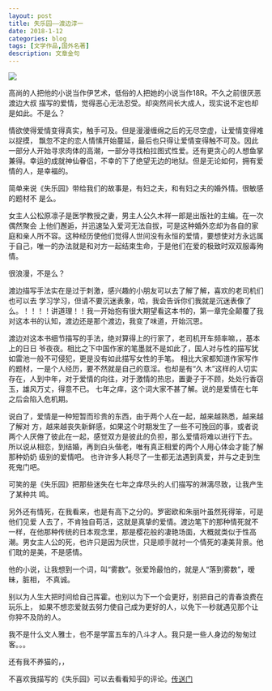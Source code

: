 ```yaml
---
layout: post
title: 失乐园——渡边淳一
date: 2018-1-12
categories: blog
tags: [文学作品,国外名著]
description: 文章金句
---
```

  
<img src="http://img.go007.com/2016/12/03/ccf3a80dcc66fde0_0.jpg">
   
  高尚的人把他的小说当作伊艺术，低俗的人把她的小说当作18R。不久之前很厌恶渡边大叔
描写的爱情，觉得恶心无法忍受。却突然间长大成人，现实说不定也却是如此。不是么？

  情欲使得爱情变得真实，触手可及。但是漫漫缠绵之后的无尽空虚，让爱情变得难以捉摸，
飘忽不定的恋人情愫开始蔓延，最后也只得让爱情变得触不可及。因此一部分人开始寻求肉体的高潮，一部分寻找柏拉图式性爱。还有更贪心的人想鱼掌兼得。幸运的成就神仙眷侣，不幸的下了绝望无边的地狱。但是无论如何，拥有爱情的人，是幸福的。
   
  简单来说《失乐园》带给我们的故事是，有妇之夫，和有妇之夫的婚外情。很敏感的题材不
是么。

  女主人公松原凛子是医学教授之妻，男主人公久木祥一郎是出版社的主编。在一次偶然聚会
上他们邂逅，并迅速坠入爱河无法自拔，可是这种婚外恋却为各自的家庭和亲人所不容。这种经历使他们觉得人世间没有永恒的爱情，要想使对方永远属于自己，唯一的办法就是和对方一起结束生命，于是他们在爱的极致时双双服毒殉情。

  很浪漫，不是么？

  渡边描写手法实在是过于刺激，感兴趣的小朋友可以去了解了解，喜欢的老司机们也可以去
学习学习，但请不要沉迷表象，哈，我会告诉你们我就是沉迷表像了么。！！！！讲道理！！我一开始抱有很大期望看这本书的，第一章完全颠覆了我对这本书的认知，渡边还是那个渡边，我变了味道，开始沉思。

  渡边对这本书细节描写的手法，绝对算得上的行家了，老司机开车频率嘛，，基本上的日日
爷夜夜。相比之下中国作家的笔墨就不是如此了，国人对与性的描写犹如雷池一般不可侵犯，更是没有如此描写女性的手笔。
  相比大家都知道作家写作的题材，一是个人经历，要不然就是自己的意淫。也却是有“久
木”这样的人切实存在，人到中年，对于爱情的向往，对于激情的热忠，置妻子于不顾，处处行香窃玉，雄风万丈，得意不已。
  七年之痒，这个词大家不甚了解。说的是爱情在七年之后会陷入危机期。

  说白了，爱情是一种短暂而珍贵的东西，由于两个人在一起，越来越熟悉，越来越了解对
方，越来越丧失新鲜感，如果这个时期发生了一些不可挽回的事，或者说两个人厌倦了彼此在一起，感觉双方是彼此的负担，那么爱情将难以进行下去。
  所以说从相恋，到结婚，再到白头偕老，唯有真正相爱的两个人用心体会才能了解那种奶奶
级别的爱情吧。
 也许许多人耗尽了一生都无法遇到真爱，并与之走到生死鬼门吧。
  
  可笑的是《失乐园》把那些迷失在七年之痒尽头的人们描写的淋漓尽致，让我产生了某种共
鸣。

  另外还有情死，在我看来，也是有高下之分的。罗密欧和朱丽叶虽然死得笨，可是他们见爱
人去了，不肯独自苟活，这就是真挚的爱情。渡边笔下的那种情死就不一样，在他那种传统的日本观念里，那是樱花般的凄艳场面，大概就类似于性高潮。男女主人公的死，也许只是因为厌世，只是顺手就衬一个情死的凄美背景。他们耽的是美，不是感情。

  他的小说，让我想到一个词，叫“雾数”。张爱玲最怕的，就是人“落到雾数”，暧昧，脏相，
不真诚。

  别以为人生大把时间给自己挥霍。也别以为下一个会更好，别把自己的青春浪费在玩乐上，
如果不想恋爱就去努力使自己成为更好的人，以免下一秒就遇见那个让你猝不及防的人。

  我不是什么文人雅士，也不是学富五车的八斗才人。我只是一些人身边的匆匆过客。。。

  还有我不养猫的，，

  不喜欢我描写的《失乐园》可以去看看知乎的评论。<a href="https://book.douban.com/subject/1008074/">传送门</a>

